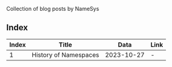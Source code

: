Collection of blog posts by NameSys

## Index

<div class="datatable-begin"></div>

| Index | Title                                 | Data       | Link       |
| ----- | ------------------------------------- | ---------- | ---------- |
| 1     | History of Namespaces                 | 2023-10-27 | -          |

<div class="datatable-end"></div>